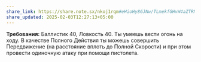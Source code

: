 ```yaml
---
share_link: https://share.note.sx/nkoj1rqm#eHioHy86JNw/TLmekfGHvW4aZTRNOOZaQE6pgN6NtKw
share_updated: 2025-02-03T12:27:13+05:00
---
```

**Требования:** Баллистик 40, Ловкость 40.
Ты умеешь вести огонь на ходу. В качестве Полного Действия ты можешь совершить Передвижение (на расстояние вплоть до Полной Скорости) и при этом провести одиночную атаку при помощи пистолета.